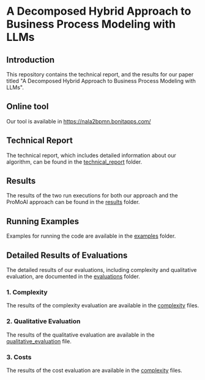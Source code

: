 # A Decomposed Hybrid Approach to Business Process Modeling with LLMs

## Introduction
This repository contains the technical report, and the results for our paper titled "A Decomposed Hybrid Approach to Business Process Modeling with LLMs". 

## Online tool
Our tool is available in <a href="https://nala2bpmn.bonitapps.com/">https://nala2bpmn.bonitapps.com/</a>

## Technical Report
The technical report, which includes detailed information about our algorithm, can be found in the [technical_report](technical_report/) folder.

## Results
The results of the two run executions for both our approach and the ProMoAI approach can be found in the [results](evaluation_results/generated_bpmn/) folder.

## Running Examples
Examples for running the code are available in the [examples](examples/) folder.

## Detailed Results of Evaluations
The detailed results of our evaluations, including complexity and qualitative evaluation, are documented in the [evaluations](evaluation_results/) folder.

### 1. Complexity
The results of the complexity evaluation are available in the [complexity](evaluation_results/complexity/) files.

### 2. Qualitative Evaluation
The results of the qualitative evaluation are available in the [qualitative_evaluation](evaluation_results/qualitative_evaluation.xlsx) file.

### 3. Costs
The results of the cost evaluation are available in the [complexity](evaluation_results/cost/) files.